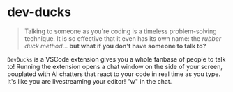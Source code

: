 # dev-ducks

> Talking to someone as you're coding is a timeless problem-solving technique. It is so effective that it even has its own name: the *rubber duck method*... **but what if you don't have someone to talk to?**

`DevDucks` is a VSCode extension gives you a whole fanbase of
people to talk to! Running the extension opens a chat window
on the side of your screen, pouplated with AI chatters that react to your code in real time as you type. It's like you are livestreaming your editor! "w" in the chat.
